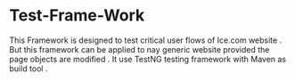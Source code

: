 # Test-Frame-Work
This Framework is designed to test critical user flows of Ice.com website .
But this framework can be applied to nay generic website provided the page objects are modified .
It use TestNG testing framework with Maven as build tool .
